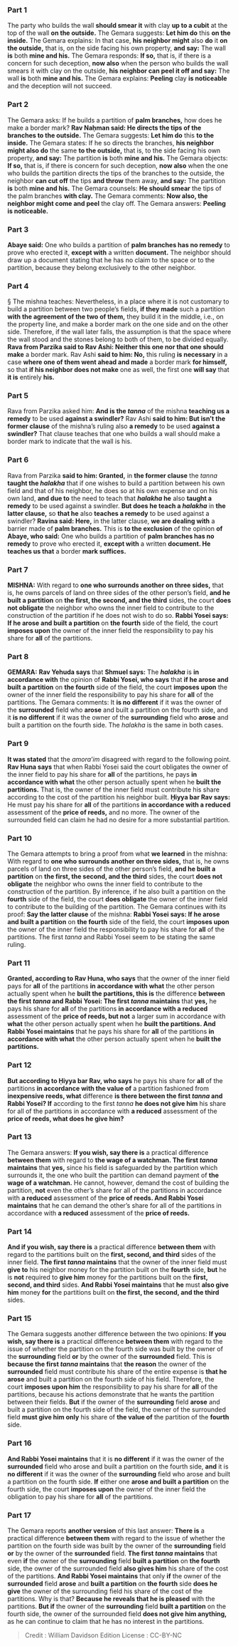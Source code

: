 
### Part 1
The party who builds the wall <b>should smear it</b> with clay <b>up to a cubit</b> at the top of the wall <b>on the outside.</b> The Gemara suggests: <b>Let him do</b> this <b>on the inside.</b> The Gemara explains: In that case, <b>his neighbor might</b> also <b>do</b> it <b>on the outside,</b> that is, on the side facing his own property, <b>and say:</b> The wall <b>is</b> both <b>mine and his.</b> The Gemara responds: <b>If so,</b> that is, if there is a concern for such deception, <b>now also</b> when the person who builds the wall smears it with clay on the outside, <b>his neighbor can peel it off and say:</b> The wall <b>is</b> both <b>mine and his.</b> The Gemara explains: <b>Peeling</b> clay <b>is noticeable</b> and the deception will not succeed.

### Part 2
The Gemara asks: If he builds a partition of <b>palm branches,</b> how does he make a border mark? <b>Rav Naḥman said: He directs the tips of the branches to the outside.</b> The Gemara suggests: <b>Let him do</b> this <b>to the inside.</b> The Gemara states: If he so directs the branches, <b>his neighbor might also do</b> the same <b>to the outside,</b> that is, to the side facing his own property, <b>and say:</b> The partition <b>is</b> both <b>mine and his.</b> The Gemara objects: <b>If so,</b> that is, if there is concern for such deception, <b>now also</b> when the one who builds the partition directs the tips of the branches to the outside, the neighbor <b>can cut off</b> the tips <b>and throw</b> them away, <b>and say:</b> The partition <b>is</b> both <b>mine and his.</b> The Gemara counsels: <b>He should smear</b> the tips of the palm branches <b>with clay.</b> The Gemara comments: <b>Now also, the neighbor might come and peel</b> the clay off. The Gemara answers: <b>Peeling is noticeable.</b>

### Part 3
<b>Abaye said:</b> One who builds a partition of <b>palm branches has no remedy</b> to prove who erected it, <b>except with</b> a written <b>document.</b> The neighbor should draw up a document stating that he has no claim to the space or to the partition, because they belong exclusively to the other neighbor.

### Part 4
§ The mishna teaches: Nevertheless, in a place where it is not customary to build a partition between two people’s fields, <b>if they made</b> such a partition <b>with the agreement of the two of them,</b> they build it in the middle, i.e., on the property line, and make a border mark on the one side and on the other side. Therefore, if the wall later falls, the assumption is that the space where the wall stood and the stones belong to both of them, to be divided equally. <b>Rava from Parzika said to Rav Ashi: Neither this one nor that one should make</b> a border mark. Rav Ashi <b>said to him: No,</b> this ruling <b>is necessary</b> in a case <b>where one of them went ahead and made</b> a border mark <b>for himself,</b> so that <b>if his neighbor does not make</b> one as well, the first one <b>will say</b> that <b>it is</b> entirely <b>his.</b>

### Part 5
Rava from Parzika asked him: <b>And is the <i>tanna</i></b> of the mishna <b>teaching us a remedy</b> to be used <b>against a swindler?</b> Rav Ashi <b>said to him: But isn’t the former clause</b> of the mishna’s ruling also <b>a remedy</b> to be used <b>against a swindler?</b> That clause teaches that one who builds a wall should make a border mark to indicate that the wall is his.

### Part 6
Rava from Parzika <b>said to him: Granted,</b> in <b>the former clause</b> the <i>tanna</i> <b>taught the <i>halakha</i></b> that if one wishes to build a partition between his own field and that of his neighbor, he does so at his own expense and on his own land, <b>and due to</b> the need to teach that <b><i>halakha</i> he</b> also <b>taught a remedy</b> to be used against a swindler. <b>But does he teach a <i>halakha</i></b> in <b>the latter clause,</b> so <b>that he</b> also <b>teaches a remedy</b> to be used against a swindler? <b>Ravina said: Here,</b> in the latter clause, <b>we are dealing with</b> a barrier made of <b>palm branches.</b> This is <b>to the exclusion</b> of the opinion <b>of Abaye, who said:</b> One who builds a partition of <b>palm branches has no remedy</b> to prove who erected it, <b>except with</b> a written <b>document. He teaches us that</b> a border <b>mark suffices.</b>

### Part 7
<strong>MISHNA:</strong> With regard to <b>one who surrounds another on three sides,</b> that is, he owns parcels of land on three sides of the other person’s field, <b>and he built a partition</b> on <b>the first, the second, and the third</b> sides, the court <b>does not obligate</b> the neighbor who owns the inner field to contribute to the construction of the partition if he does not wish to do so. <b>Rabbi Yosei says: If he arose and built a partition</b> on <b>the fourth</b> side of the field, the court <b>imposes upon</b> the owner of the inner field the responsibility to pay his share for <b>all</b> of the partitions.

### Part 8
<strong>GEMARA:</strong> <b>Rav Yehuda says</b> that <b>Shmuel says:</b> The <b><i>halakha</i></b> is <b>in accordance with</b> the opinion of <b>Rabbi Yosei, who says</b> that <b>if he arose and built a partition</b> on <b>the fourth</b> side of the field, the court <b>imposes upon</b> the owner of the inner field the responsibility to pay his share for <b>all</b> of the partitions. The Gemara comments: It <b>is no different</b> if it was the owner of the <b>surrounded</b> field who <b>arose</b> and built a partition on the fourth side, and it <b>is no different</b> if it was the owner of the <b>surrounding</b> field who <b>arose</b> and built a partition on the fourth side. The <i>halakha</i> is the same in both cases.

### Part 9
<b>It was stated</b> that the <i>amora’im</i> disagreed with regard to the following point. <b>Rav Huna says</b> that when Rabbi Yosei said the court obligates the owner of the inner field to pay his share for <b>all</b> of the partitions, he pays <b>in accordance with what</b> the other person actually spent when he <b>built the partitions.</b> That is, the owner of the inner field must contribute his share according to the cost of the partition his neighbor built. <b>Ḥiyya bar Rav says:</b> He must pay his share for <b>all</b> of the partitions <b>in accordance with a reduced</b> assessment of the <b>price of reeds,</b> and no more. The owner of the surrounded field can claim he had no desire for a more substantial partition.

### Part 10
The Gemara attempts to bring a proof from what <b>we learned</b> in the mishna: With regard to <b>one who surrounds another on three sides,</b> that is, he owns parcels of land on three sides of the other person’s field, <b>and he built a partition</b> on <b>the first, the second, and the third</b> sides, the court <b>does not obligate</b> the neighbor who owns the inner field to contribute to the construction of the partition. By inference, if he also built a partition on the <b>fourth</b> side of the field, the court <b>does obligate</b> the owner of the inner field to contribute to the building of the partition. The Gemara continues with its proof: <b>Say the latter clause</b> of the mishna: <b>Rabbi Yosei says: If he arose and built a partition</b> on <b>the fourth</b> side of the field, the court <b>imposes upon</b> the owner of the inner field the responsibility to pay his share for <b>all</b> of the partitions. The first <i>tanna</i> and Rabbi Yosei seem to be stating the same ruling.

### Part 11
<b>Granted, according to Rav Huna, who says</b> that the owner of the inner field pays for <b>all</b> of the partitions <b>in accordance with what</b> the other person actually spent when he <b>built the partitions, this is</b> the difference <b>between the first <i>tanna</i> and Rabbi Yosei: The first <i>tanna</i> maintains</b> that <b>yes,</b> he pays his share for <b>all</b> of the partitions <b>in accordance with a reduced</b> assessment of the <b>price of reeds, but not</b> a larger sum in accordance with <b>what</b> the other person actually spent when he <b>built the partitions. And Rabbi Yosei maintains</b> that he pays his share for <b>all</b> of the partitions <b>in accordance with what</b> the other person actually spent when he <b>built the partitions.</b>

### Part 12
<b>But according to Ḥiyya bar Rav, who says</b> he pays his share for <b>all</b> of the partitions <b>in accordance with the value of</b> a partition fashioned from <b>inexpensive reeds, what</b> difference <b>is there between the first <i>tanna</i> and Rabbi Yosei? If</b> according to the first <i>tanna</i> <b>he does not give him</b> his share for all of the partitions in accordance with <b>a reduced</b> assessment of the <b>price of reeds, what does he give him?</b>

### Part 13
The Gemara answers: <b>If you wish, say there is</b> a practical difference <b>between them</b> with regard to <b>the wage of a watchman. The first <i>tanna</i> maintains</b> that <b>yes,</b> since his field is safeguarded by the partition which surrounds it, the one who built the partition can demand payment of <b>the wage of a watchman.</b> He cannot, however, demand the cost of building the partition, <b>not</b> even the other’s share for all of the partitions in accordance with <b>a reduced</b> assessment of the <b>price of reeds. And Rabbi Yosei maintains</b> that he can demand the other’s share for all of the partitions in accordance with <b>a reduced</b> assessment of the <b>price of reeds.</b>

### Part 14
<b>And if you wish, say there is</b> a practical difference <b>between them</b> with regard to the partitions built on the <b>first, second, and third</b> sides of the inner field. <b>The first <i>tanna</i> maintains</b> that the owner of the inner field must <b>give to</b> his neighbor money for the partition built on the <b>fourth</b> side, <b>but</b> he is <b>not</b> required to <b>give him</b> money for the partitions built on the <b>first, second, and third</b> sides. <b>And Rabbi Yosei maintains</b> that <b>he</b> must <b>also give him</b> money <b>for</b> the partitions built on <b>the first, the second, and the third</b> sides.

### Part 15
The Gemara suggests another difference between the two opinions: <b>If you wish, say there is</b> a practical difference <b>between them</b> with regard to the issue of whether the partition on the fourth side was built by the owner of the <b>surrounding</b> field <b>or</b> by the owner of the <b>surrounded</b> field. This is <b>because the first <i>tanna</i> maintains</b> that <b>the reason</b> the owner of the <b>surrounded</b> field must contribute his share of the entire expense is <b>that he arose</b> and built a partition on the fourth side of his field. Therefore, the court <b>imposes upon him</b> the responsibility to pay his share for <b>all</b> of the partitions, because his actions demonstrate that he wants the partition between their fields. <b>But</b> if the owner of the <b>surrounding</b> field <b>arose</b> and built a partition on the fourth side of the field, the owner of the surrounded field <b>must give him only</b> his share of <b>the value of</b> the partition of the <b>fourth</b> side.

### Part 16
<b>And Rabbi Yosei maintains</b> that it is <b>no different</b> if it was the owner of the <b>surrounded</b> field who arose and built a partition on the fourth side, <b>and</b> it is <b>no different</b> if it was the owner of the <b>surrounding</b> field who arose and built a partition on the fourth side. <b>If</b> either one <b>arose and built a partition</b> on the fourth side, the court <b>imposes upon</b> the owner of the inner field the obligation to pay his share for <b>all</b> of the partitions.

### Part 17
The Gemara reports <b>another version</b> of this last answer: <b>There is</b> a practical difference <b>between them</b> with regard to the issue of whether the partition on the fourth side was built by the owner of the <b>surrounding</b> field <b>or</b> by the owner of the <b>surrounded</b> field. <b>The first <i>tanna</i> maintains</b> that even <b>if</b> the owner of the <b>surrounding</b> field <b>built a partition</b> on <b>the fourth</b> side, the owner of the surrounded field <b>also gives him</b> his share of the cost of the partitions. <b>And Rabbi Yosei maintains</b> that only <b>if</b> the owner of the <b>surrounded</b> field <b>arose</b> and <b>built a partition</b> on <b>the fourth</b> side <b>does he give</b> the owner of the surrounding field his share of the cost of the partitions. Why is that? <b>Because he reveals that he is pleased</b> with the partitions. <b>But if</b> the owner of the <b>surrounding</b> field <b>built a partition</b> on the fourth side, the owner of the surrounded field <b>does not give him anything,</b> as he can continue to claim that he has no interest in the partitions.

>Credit : William Davidson Edition
>License : CC-BY-NC